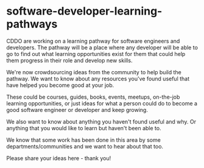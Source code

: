 # software-developer-learning-pathways

CDDO are working on a learning pathway for software engineers and developers. The pathway will be a place where any developer will be able to go to find out what learning opportunities exist for them that could help them progress in their role and develop new skills. 

We're now crowdsourcing ideas from the community to help build the pathway. We want to know about any resources you've found useful that have helped you become good at your job. 

These could be courses, guides, books, events, meetups, on-the-job learning opportunities, or just ideas for what a person could do to become a good software engineer or developer and keep growing.  

We also want to know about anything you haven't found useful and why. Or anything that you would like to learn but haven't been able to. 

We know that some work has been done in this area by some departments/communities and we want to hear about that too. 

Please share your ideas here - thank you!
